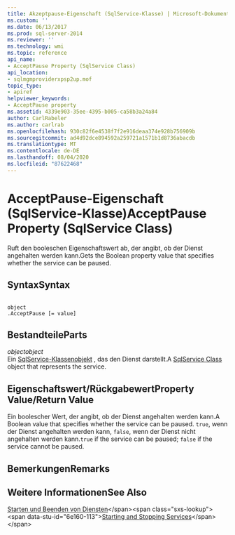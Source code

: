 ```yaml
---
title: Akzeptpause-Eigenschaft (SqlService-Klasse) | Microsoft-Dokumentation
ms.custom: ''
ms.date: 06/13/2017
ms.prod: sql-server-2014
ms.reviewer: ''
ms.technology: wmi
ms.topic: reference
api_name:
- AcceptPause Property (SqlService Class)
api_location:
- sqlmgmproviderxpsp2up.mof
topic_type:
- apiref
helpviewer_keywords:
- AcceptPause property
ms.assetid: 4339e903-35ee-4395-b005-ca58b3a24a84
author: CarlRabeler
ms.author: carlrab
ms.openlocfilehash: 930c82f6e4538f7f2e916deaa374e928b756909b
ms.sourcegitcommit: ad4d92dce894592a259721a1571b1d8736abacdb
ms.translationtype: MT
ms.contentlocale: de-DE
ms.lasthandoff: 08/04/2020
ms.locfileid: "87622468"
---
```

# <a name="acceptpause-property-sqlservice-class"></a><span data-ttu-id="6e160-102">AcceptPause-Eigenschaft (SqlService-Klasse)</span><span class="sxs-lookup"><span data-stu-id="6e160-102">AcceptPause Property (SqlService Class)</span></span>
  <span data-ttu-id="6e160-103">Ruft den booleschen Eigenschaftswert ab, der angibt, ob der Dienst angehalten werden kann.</span><span class="sxs-lookup"><span data-stu-id="6e160-103">Gets the Boolean property value that specifies whether the service can be paused.</span></span>  
  
## <a name="syntax"></a><span data-ttu-id="6e160-104">Syntax</span><span class="sxs-lookup"><span data-stu-id="6e160-104">Syntax</span></span>  
  
```  
  
object  
.AcceptPause [= value]  
```  
  
## <a name="parts"></a><span data-ttu-id="6e160-105">Bestandteile</span><span class="sxs-lookup"><span data-stu-id="6e160-105">Parts</span></span>  
 <span data-ttu-id="6e160-106">*object*</span><span class="sxs-lookup"><span data-stu-id="6e160-106">*object*</span></span>  
 <span data-ttu-id="6e160-107">Ein [SqlService-Klassenobjekt](sqlservice-class.md) , das den Dienst darstellt.</span><span class="sxs-lookup"><span data-stu-id="6e160-107">A [SqlService Class](sqlservice-class.md) object that represents the service.</span></span>  
  
## <a name="property-valuereturn-value"></a><span data-ttu-id="6e160-108">Eigenschaftswert/Rückgabewert</span><span class="sxs-lookup"><span data-stu-id="6e160-108">Property Value/Return Value</span></span>  
 <span data-ttu-id="6e160-109">Ein boolescher Wert, der angibt, ob der Dienst angehalten werden kann.</span><span class="sxs-lookup"><span data-stu-id="6e160-109">A Boolean value that specifies whether the service can be paused.</span></span> <span data-ttu-id="6e160-110">`true`, wenn der Dienst angehalten werden kann, `false`, wenn der Dienst nicht angehalten werden kann.</span><span class="sxs-lookup"><span data-stu-id="6e160-110">`true` if the service can be paused; `false` if the service cannot be paused.</span></span>  
  
## <a name="remarks"></a><span data-ttu-id="6e160-111">Bemerkungen</span><span class="sxs-lookup"><span data-stu-id="6e160-111">Remarks</span></span>  
  
## <a name="see-also"></a><span data-ttu-id="6e160-112">Weitere Informationen</span><span class="sxs-lookup"><span data-stu-id="6e160-112">See Also</span></span>  
 <span data-ttu-id="6e160-113">[Starten und Beenden von Diensten](https://technet.microsoft.com/library/ms174886\(v=sql.105\).aspx)</span><span class="sxs-lookup"><span data-stu-id="6e160-113">[Starting and Stopping Services](https://technet.microsoft.com/library/ms174886\(v=sql.105\).aspx)</span></span>  
  
  
